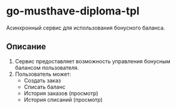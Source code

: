 # go-musthave-diploma-tpl

Асинхронный сервис для использования бонусного баланса.

## Описание
1. Сервис предоставляет возможность управления бонусным балансом пользователя.
2. Пользователь может:
    - Создать заказ
    - Списать баланс
    - История заказов (просмотр)
    - История списаний (просмотр)
